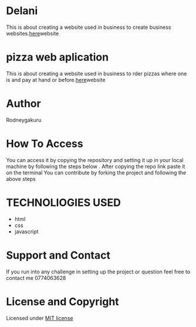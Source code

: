 # Delani
This is about creating a website used in business to create  business websites.[here](https://github.com/rodneyspark/DStudio.git)website
 # pizza web aplication
This is about creating a website used in business to rder pizzas where one is and pay at hand or before.[here](https://github.com/rodneyspark/pizza-inns.git)website
 # Author 
Rodneygakuru
# How To Access
You can access it by copying  the repository and setting it up in your local machine by following the steps below .
After copying the  repo link  paste it on the terminal 
 You can contribute by forking the project  and following the above steps
 # TECHNOLIOGIES USED
 * html
 * css
 * javascript
# Support and Contact
If you run into any challenge in setting up the project or question feel free to contact me 0774063628

# License and Copyright
Licensed under [MIT license](LICENSE)